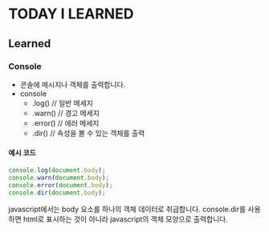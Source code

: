 # TODAY I LEARNED

## Learned

### Console

- 콘솔에 메시지나 객체를 출력합니다.
- console
    - .log() // 일반 메세지
    - .warn() // 경고 메세지
    - .error() // 에러 메세지
    - .dir() // 속성을 볼 수 있는 객체를 출력

#### 예시 코드

```javascript
console.log(document.body);
console.warn(document.body);
console.error(document.body);
console.dir(document.body);
```

javascript에서는 body 요소를 하나의 객체 데이터로 취급합니다. console.dir를 사용하면 html로 표시하는 것이 아니라 javascript의 객체 모양으로 출력합니다.

